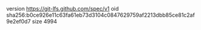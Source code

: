version https://git-lfs.github.com/spec/v1
oid sha256:b0ce926e11c63fa61eb73d3104c0847629759af2213dbb85ce81c2af9e2ef0d7
size 4994
